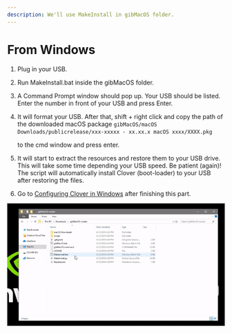 ```yaml
---
description: We'll use MakeInstall in gibMacOS folder.
---
```


# From Windows

1. Plug in your USB.
2. Run MakeInstall.bat inside the gibMacOS folder.
3. A Command Prompt window should pop up. Your USB should be listed. Enter the number in front of your USB and press Enter.
4. It will format your USB. After that, shift + right click and copy the path of the downloaded macOS package `gibMacOS/macOS Downloads/publicrelease/xxx-xxxxx - xx.xx.x macOS xxxx/XXXX.pkg`

    to the cmd window and press enter.

5. It will start to extract the resources and restore them to your USB drive. This will take some time depending your USB speed. Be patient \(again\)! The script will automatically install Clover \(boot-loader\) to your USB after restoring the files.
6. Go to [Configuring Clover in Windows](../../clover-installtion/usb-clover/usb-clover-win.md) after finishing this part.

![](../../.gitbook/assets/ezgif-4-8fa1279bb84c.gif)



